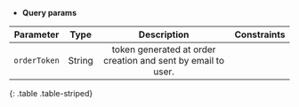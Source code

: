 * **Query params**

| Parameter | Type | Description | Constraints |  
| :-------: | :--: | :---------: | :---------: |  
| `orderToken` | String | token generated at order creation and sent by email to user. |  |  
{: .table .table-striped}
